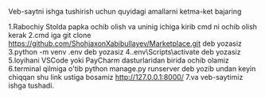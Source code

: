 Veb-saytni ishga tushirish uchun quyidagi amallarni ketma-ket bajaring

1.Rabochiy Stolda papka ochib olish va uninig ichiga kirib cmd ni ochib olish kerak
2.cmd iga git clone https://github.com/ShohjaxonXabibullayev/Marketplace.git deb yozasiz
3.python -m venv .env deb yozasiz
4..env\Scripts\activate deb yozasiz
5.loyihani VSCode yoki PayCharm dasturlaridan birida ochib olamiz
6.terminal qilmiga o'tib python manage.py runserver deb yozib undan keyin chiqqan shu link ustiga bosamiz http://127.0.0.1:8000/ 
7.va veb-saytimiz ishga tushadi.
